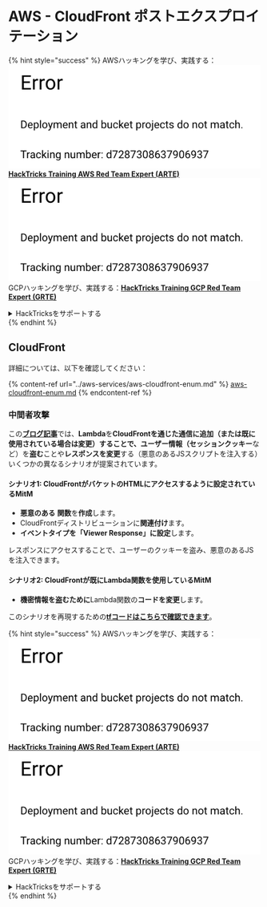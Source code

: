 # AWS - CloudFront ポストエクスプロイテーション

{% hint style="success" %}
AWSハッキングを学び、実践する：<img src="../../../.gitbook/assets/image (1) (1).png" alt="" data-size="line">[**HackTricks Training AWS Red Team Expert (ARTE)**](https://training.hacktricks.xyz/courses/arte)<img src="../../../.gitbook/assets/image (1) (1).png" alt="" data-size="line">\
GCPハッキングを学び、実践する：<img src="../../../.gitbook/assets/image (2).png" alt="" data-size="line">[**HackTricks Training GCP Red Team Expert (GRTE)**<img src="../../../.gitbook/assets/image (2).png" alt="" data-size="line">](https://training.hacktricks.xyz/courses/grte)

<details>

<summary>HackTricksをサポートする</summary>

* [**サブスクリプションプラン**](https://github.com/sponsors/carlospolop)を確認してください！
* **💬 [**Discordグループ**](https://discord.gg/hRep4RUj7f)または[**Telegramグループ**](https://t.me/peass)に参加するか、**Twitter** 🐦 [**@hacktricks\_live**](https://twitter.com/hacktricks\_live)**をフォローしてください。**
* [**HackTricks**](https://github.com/carlospolop/hacktricks)と[**HackTricks Cloud**](https://github.com/carlospolop/hacktricks-cloud)のGitHubリポジトリにPRを提出してハッキングトリックを共有してください。

</details>
{% endhint %}

## CloudFront

詳細については、以下を確認してください：

{% content-ref url="../aws-services/aws-cloudfront-enum.md" %}
[aws-cloudfront-enum.md](../aws-services/aws-cloudfront-enum.md)
{% endcontent-ref %}

### 中間者攻撃

この[**ブログ記事**](https://medium.com/@adan.alvarez/how-attackers-can-misuse-aws-cloudfront-access-to-make-it-rain-cookies-acf9ce87541c)では、**Lambda**を**CloudFrontを通じた通信に追加（または既に使用されている場合は変更）**することで、ユーザー情報（セッション**クッキー**など）を**盗む**ことや**レスポンスを変更**する（悪意のあるJSスクリプトを注入する）いくつかの異なるシナリオが提案されています。

#### シナリオ1: CloudFrontがバケットのHTMLにアクセスするように設定されているMitM

* **悪意のある** **関数**を**作成**します。
* CloudFrontディストリビューションに**関連付け**ます。
* **イベントタイプを「Viewer Response」に設定**します。

レスポンスにアクセスすることで、ユーザーのクッキーを盗み、悪意のあるJSを注入できます。

#### シナリオ2: CloudFrontが既にLambda関数を使用しているMitM

* **機密情報を盗むために**Lambda関数の**コードを変更**します。

このシナリオを再現するための[**tfコードはこちらで確認できます**](https://github.com/adanalvarez/AWS-Attack-Scenarios/tree/main)。

{% hint style="success" %}
AWSハッキングを学び、実践する：<img src="../../../.gitbook/assets/image (1) (1).png" alt="" data-size="line">[**HackTricks Training AWS Red Team Expert (ARTE)**](https://training.hacktricks.xyz/courses/arte)<img src="../../../.gitbook/assets/image (1) (1).png" alt="" data-size="line">\
GCPハッキングを学び、実践する：<img src="../../../.gitbook/assets/image (2).png" alt="" data-size="line">[**HackTricks Training GCP Red Team Expert (GRTE)**<img src="../../../.gitbook/assets/image (2).png" alt="" data-size="line">](https://training.hacktricks.xyz/courses/grte)

<details>

<summary>HackTricksをサポートする</summary>

* [**サブスクリプションプラン**](https://github.com/sponsors/carlospolop)を確認してください！
* **💬 [**Discordグループ**](https://discord.gg/hRep4RUj7f)または[**Telegramグループ**](https://t.me/peass)に参加するか、**Twitter** 🐦 [**@hacktricks\_live**](https://twitter.com/hacktricks\_live)**をフォローしてください。**
* [**HackTricks**](https://github.com/carlospolop/hacktricks)と[**HackTricks Cloud**](https://github.com/carlospolop/hacktricks-cloud)のGitHubリポジトリにPRを提出してハッキングトリックを共有してください。

</details>
{% endhint %}
